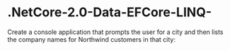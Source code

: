 # .NetCore-2.0-Data-EFCore-LINQ-
Create a console application that prompts the user for a city and then lists the company names for Northwind customers in that city:
